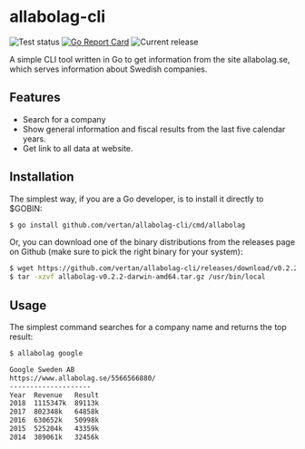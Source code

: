 # allabolag-cli
![Test status](https://github.com/vertan/allabolag-cli/workflows/Tests/badge.svg)
[![Go Report Card](https://goreportcard.com/badge/github.com/vertan/allabolag-cli)](https://goreportcard.com/report/github.com/vertan/allabolag-cli)
![Current release](https://img.shields.io/github/v/release/vertan/allabolag-cli?sort=semver)

A simple CLI tool written in Go to get information from the site allabolag.se, which serves information about Swedish companies.

## Features
- Search for a company
- Show general information and fiscal results from the last five calendar years.
- Get link to all data at website.

## Installation
The simplest way, if you are a Go developer, is to install it directly to $GOBIN:
```bash
$ go install github.com/vertan/allabolag-cli/cmd/allabolag
```

Or, you can download one of the binary distributions from the releases page on Github (make sure to pick the right binary for your system):
```bash
$ wget https://github.com/vertan/allabolag-cli/releases/download/v0.2.2/allabolag-v0.2.2-darwin-amd64.tar.gz
$ tar -xzvf allabolag-v0.2.2-darwin-amd64.tar.gz /usr/bin/local
```

## Usage
The simplest command searches for a company name and returns the top result:
```bash
$ allabolag google

Google Sweden AB
https://www.allabolag.se/5566566880/
--------------------
Year  Revenue   Result
2018  1115347k  89113k
2017  802348k   64858k
2016  630652k   50998k
2015  525204k   43359k
2014  389061k   32456k
```

